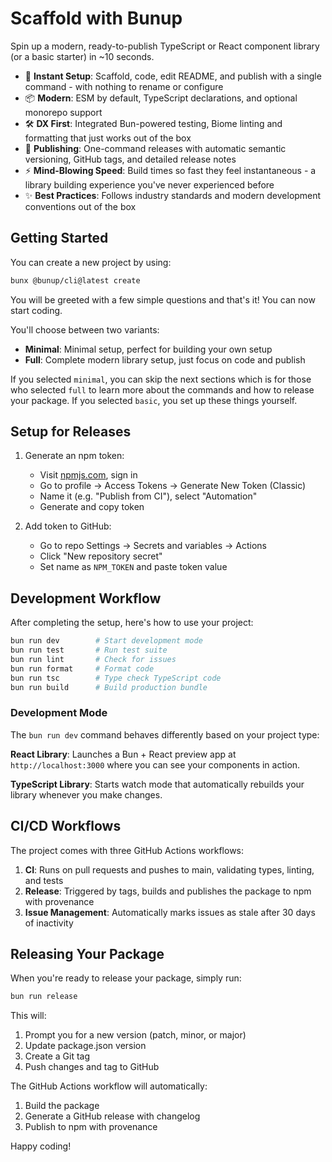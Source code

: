 # Scaffold with Bunup

Spin up a modern, ready-to-publish TypeScript or React component library (or a basic starter) in ~10 seconds.

- 🚀 **Instant Setup**: Scaffold, code, edit README, and publish with a single command - with nothing to rename or configure
- 📦 **Modern**: ESM by default, TypeScript declarations, and optional monorepo support
- 🛠️ **DX First**: Integrated Bun-powered testing, Biome linting and formatting that just works out of the box
- 🚢 **Publishing**: One-command releases with automatic semantic versioning, GitHub tags, and detailed release notes
- ⚡️ **Mind-Blowing Speed**: Build times so fast they feel instantaneous - a library building experience you've never experienced before
- ✨ **Best Practices**: Follows industry standards and modern development conventions out of the box

## Getting Started

You can create a new project by using:

```sh
bunx @bunup/cli@latest create
```

You will be greeted with a few simple questions and that's it! You can now start coding.

You'll choose between two variants:
- **Minimal**: Minimal setup, perfect for building your own setup
- **Full**: Complete modern library setup, just focus on code and publish

If you selected `minimal`, you can skip the next sections which is for those who selected `full` to learn more about the commands and how to release your package. If you selected `basic`, you set up these things yourself.

## Setup for Releases

1. Generate an npm token:
   - Visit [npmjs.com](https://www.npmjs.com/), sign in
   - Go to profile → Access Tokens → Generate New Token (Classic)
   - Name it (e.g. "Publish from CI"), select "Automation"
   - Generate and copy token

2. Add token to GitHub:
   - Go to repo Settings → Secrets and variables → Actions
   - Click "New repository secret"
   - Set name as `NPM_TOKEN` and paste token value

## Development Workflow

After completing the setup, here's how to use your project:

```sh
bun run dev        # Start development mode
bun run test       # Run test suite
bun run lint       # Check for issues
bun run format     # Format code
bun run tsc        # Type check TypeScript code
bun run build      # Build production bundle
```

### Development Mode

The `bun run dev` command behaves differently based on your project type:

**React Library**: Launches a Bun + React preview app at `http://localhost:3000` where you can see your components in action.

**TypeScript Library**: Starts watch mode that automatically rebuilds your library whenever you make changes.

## CI/CD Workflows

The project comes with three GitHub Actions workflows:

1. **CI**: Runs on pull requests and pushes to main, validating types, linting, and tests
2. **Release**: Triggered by tags, builds and publishes the package to npm with provenance
3. **Issue Management**: Automatically marks issues as stale after 30 days of inactivity

## Releasing Your Package

When you're ready to release your package, simply run:

```sh
bun run release
```

This will:

1. Prompt you for a new version (patch, minor, or major)
2. Update package.json version
3. Create a Git tag
4. Push changes and tag to GitHub

The GitHub Actions workflow will automatically:

1. Build the package
2. Generate a GitHub release with changelog
3. Publish to npm with provenance

Happy coding!
